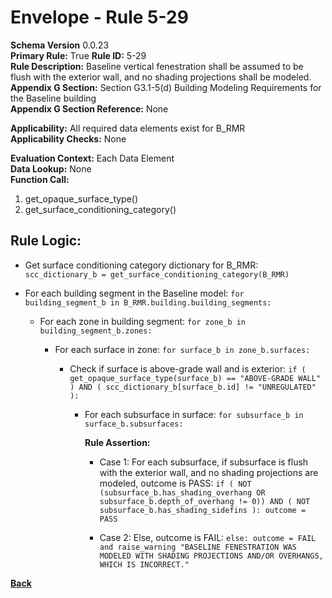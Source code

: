 # Envelope - Rule 5-29  
**Schema Version** 0.0.23  
**Primary Rule:** True
**Rule ID:** 5-29  
**Rule Description:** Baseline vertical fenestration shall be assumed to be flush with the exterior wall, and no shading projections shall be modeled.
**Appendix G Section:** Section G3.1-5(d) Building Modeling Requirements for the Baseline building  
**Appendix G Section Reference:**  None  

**Applicability:** All required data elements exist for B_RMR  
**Applicability Checks:** None  

**Evaluation Context:**  Each Data Element  
**Data Lookup:** None  
**Function Call:**
  1. get_opaque_surface_type()
  2. get_surface_conditioning_category()

## Rule Logic:

- Get surface conditioning category dictionary for B_RMR: ```scc_dictionary_b = get_surface_conditioning_category(B_RMR)```

- For each building segment in the Baseline model: ```for building_segment_b in B_RMR.building.building_segments:```

  - For each zone in building segment: ```for zone_b in building_segment_b.zones:```

    - For each surface in zone: ```for surface_b in zone_b.surfaces:```

      - Check if surface is above-grade wall and is exterior: ```if ( get_opaque_surface_type(surface_b) == "ABOVE-GRADE WALL" ) AND ( scc_dictionary_b[surface_b.id] != "UNREGULATED" ):```

        - For each subsurface in surface: ```for subsurface_b in surface_b.subsurfaces:```

          **Rule Assertion:**

          - Case 1: For each subsurface, if subsurface is flush with the exterior wall, and no shading projections are modeled, outcome is PASS: ```if ( NOT (subsurface_b.has_shading_overhang OR subsurface_b.depth_of_overhang != 0)) AND ( NOT subsurface_b.has_shading_sidefins ): outcome = PASS```

          - Case 2: Else, outcome is FAIL: ```else: outcome = FAIL and raise_warning "BASELINE FENESTRATION WAS MODELED WITH SHADING PROJECTIONS AND/OR OVERHANGS, WHICH IS INCORRECT."```

**[Back](../_toc.md)**

